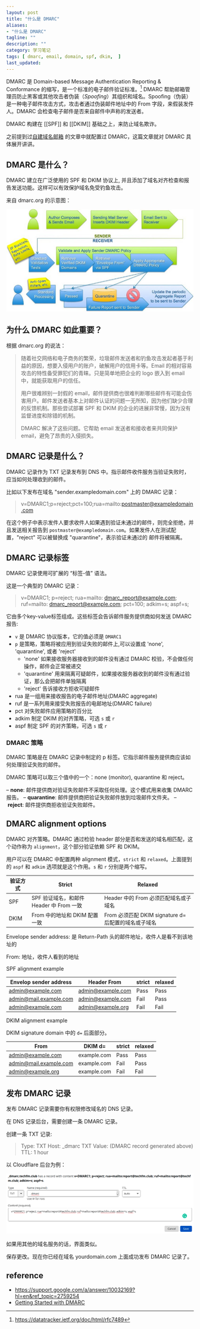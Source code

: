 ```yaml
---
layout: post
title: "什么是 DMARC"
aliases: 
- "什么是 DMARC"
tagline: ""
description: ""
category: 学习笔记
tags: [ dmarc, email, domain, spf, dkim,  ]
last_updated:
---
```


DMARC 是 Domain-based Message Authentication Reporting & Conformance 的缩写，是一个标准的电子邮件验证标准。[^rfc] DMARC 帮助邮箱管理员防止黑客或其他攻击者伪装（_Spoofing_）其组织和域名。Spoofing（伪装）是一种电子邮件攻击方式，攻击者通过伪装邮件地址中的 From 字段，来假装发件人。DMARC 会检查电子邮件是否来自邮件中声称的发送者。

DMARC 构建在 [[SPF]] 和 [[DKIM]] 基础之上，来防止域名欺诈。

[^rfc]: <https://datatracker.ietf.org/doc/html/rfc7489>

之前提到过[自建域名邮箱](/post/2021/08/poste-self-hosted-email-service.html) 的文章中就配置过 DMARC，这篇文章就对 DMARC 具体展开讲讲。

## DMARC 是什么？

DMARC 建立在广泛使用的 SPF 和 DKIM 协议上, 并且添加了域名对齐检查和报告发送功能。这样可以有效保护域名免受钓鱼攻击。

来自 dmarc.org 的示意图：

![](/assets/what-is-dmarc.jpg)

## 为什么 DMARC 如此重要？

根据 dmarc.org 的说法：

> 随着社交网络和电子商务的繁荣，垃圾邮件发送者和钓鱼攻击发起者基于利益的原因，想要入侵用户的账户，破解用户的信用卡等。Email 的相对容易攻击的特性备受罪犯们的青睐。只是简单地把企业的 logo 嵌入到 email 中，就能获取用户的信任。
>
> 用户很难辨别一封假的 email，邮件提供商也很难判断哪些邮件有可能会伤害用户。邮件发送者基本上对邮件认证的问题一无所知，因为他们缺少合理的反馈机制。那些尝试部署 SPF 和 DKIM 的企业的进展非常慢，因为没有监督进度和除错的机制。
>
> DMARC 解决了这些问题。它帮助 email 发送者和接收者来共同保护 email，避免了昂贵的入侵损失。

## DMARC 记录是什么？

DMARC 记录作为 TXT 记录发布到 DNS 中。指示邮件收件服务当验证失败时，应当如何处理收到的邮件。

比如以下发布在域名 "sender.exampledomain.com" 上的 DMARC 记录：

> v=DMARC1;p=reject;pct=100;rua=mailto:postmaster@exampledomain.com

在这个例子中表示发件人要求收件人如果遇到验证未通过的邮件，则完全拒绝，并且发送相关报告到 `postmaster@exampledomain.com`。如果发件人在测试配置，"reject" 可以被替换成 "quarantine"，表示验证未通过的 邮件将被隔离。

## DMARC 记录标签
DMARC 记录使用可扩展的 “标签-值” 语法。

这是一个典型的 DMARC 记录：

> v=DMARC1; p=reject; rua=mailto: dmarc_report@example.com; ruf=mailto: dmarc_report@example.com; pct=100; adkim=s; aspf=s;

它由多个key-value标签组成。这些标签会告诉邮件服务提供商如何发送 DMARC 报告:

- `v` 是 DMARC 协议版本，它的值必须是 `DMARC1`
- `p` 是策略，策略将被应用到验证失败的邮件上,可以设置成 'none', 'quarantine', 或者 'reject'
    - 'none' 如果接收服务器接收到的邮件没有通过 DMARC 校验，不会做任何操作，邮件会正常被递交
    - 'quarantine' 用来隔离可疑邮件，如果接收服务器收到的邮件没有通过验证，那么会把邮件单独隔离
    - 'reject' 告诉接收方拒收可疑邮件
- rua 是一组用来接收报告的电子邮件地址(DMARC aggregate)
- ruf 是一系列用来接受失败报告的电邮地址(DMARC failure)
- pct 对失败邮件应用策略的百分比
- adkim 制定 DKIM 的对齐策略，可选 `s` 或 `r`
- aspf 制定 SPF 的对齐策略，可选 `s` 或 `r`


### DMARC 策略

DMARC 策略是在 DMARC 记录中制定的 p 标签。它指示邮件服务提供商应该如何处理验证失败的邮件。

DMARC 策略可以取三个值中的一个：none (monitor), quarantine 和 reject。

– **none**: 邮件提供商对验证失败邮件不采取任何处理。这个模式用来收集 DMARC 报告。
– **quarantine**: 邮件提供商把验证失败邮件放到垃圾邮件文件夹。
– **reject**: 邮件提供商拒收验证失败邮件。

## DMARC alignment options
DMARC 对齐策略。DMARC 通过检验 header 部分是否和发送的域名相匹配，这个动作称为 `alignment`，这个部分验证依赖 SPF 和 DKIM。

用户可以在 DMARC 中配置两种 alignment 模式，`strict` 和 `relaxed`。上面提到的 `aspf` 和 `adkim` 选项就是这个作用。`s` 和 `r` 分别是两个缩写。

| 验证方式 | Strict                                   | Relaxed                                              |
| -------- | ---------------------------------------- | ---------------------------------------------------- |
| SPF      | SPF 验证域名，和邮件 Header 中 From 一致 | Header 中的 From 必须匹配域名或子域名                |
| DKIM     | From 中的地址和 DKIM 配置一致            | From 必须匹配 DKIM signature d= 后配置的域名或子域名 |

Envelope sender address: 是 Return-Path 头的邮件地址，收件人是看不到该地址的

From: 地址，收件人看到的地址

SPF alignment example

| Envelop sender address | Header From       | strict | relaxed |
| ---------------------- | ----------------- | ------ | ------- |
| admin@example.com      | admin@example.com | Pass   | Pass    |
| admin@mail.example.com | admin@example.com | Fail   | Pass    |
| admin@example.com      | admin@example.org | Fail   | Fail    |

DKIM alignment example

DKIM signature domain 中的 `d=` 后面部分。

| From                   | DKIM d=     | strict | relaxed |
| ---------------------- | ----------- | ------ | ------- |
| admin@example.com      | example.com | Pass   | Pass    |
| admin@mail.example.com | example.com | Fail   | Pass    |
| admin@example.org      | example.com | Fail   | Fail    | 



## 发布 DMARC 记录
发布 DMARC 记录需要你有权限修改域名的 DNS 记录。

在 DNS 记录后台，需要创建一条 DMARC 记录。

创建一条 TXT 记录:

> Type: TXT Host: _dmarc TXT Value: (DMARC record generated above) TTL: 1 hour

以 Cloudflare 后台为例：

![cloudflare dmarc](/assets/cloudflare-dmarc-config.png)

如果用其他的域名服务的话，界面类似。

保存更改。现在你已经在域名 yourdomain.com 上面成功发布 DMARC 记录了。

## reference

- <https://support.google.com/a/answer/10032169?hl=en&ref_topic=2759254>
- [Getting Started with DMARC](https://dmarcly.com/blog/getting-started-with-dmarc)
